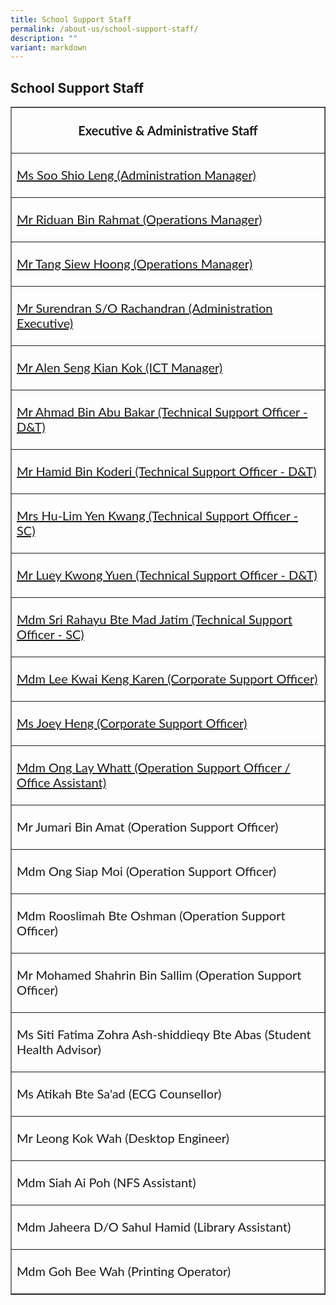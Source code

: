 ```yaml
---
title: School Support Staff
permalink: /about-us/school-support-staff/
description: ""
variant: markdown
---
```

## School Support Staff

<table width="100%" border="1">
<tbody>
<tr><th><p style="font-family: Lato, sans-serif; font-size: 1.25rem;">Executive &amp; Administrative Staff</p></th></tr>
<tr><td><p style="font-family: Lato, sans-serif; font-size: 1.25rem;"><a href="mailto:soo_shio_leng@schools.gov.sg" target="">Ms Soo Shio Leng (Administration Manager)</a></p></td></tr>
<tr><td><p style="font-family: Lato, sans-serif; font-size: 1.25rem;"><a href="mailto:riduan_rahmat@schools.gov.sg" target="">Mr Riduan Bin Rahmat (Operations Manager)</a></p></td></tr>
	<tr><td><p style="font-family: Lato, sans-serif; font-size: 1.25rem;"><a href="mailto:tang_siew_hoong@schools.gov.sg" target="">Mr Tang Siew Hoong (Operations Manager)</a></p></td></tr>
<tr><td><p style="font-family: Lato, sans-serif; font-size: 1.25rem;"><a href="mailto:surendran_rachandran@schools.gov.sg" target="">Mr Surendran S/O Rachandran (Administration Executive)</a></p></td></tr>
<tr><td><p style="font-family: Lato, sans-serif; font-size: 1.25rem;"><a href="mailto:alen_seng_kian_kok@schools.gov.sg" target="">Mr Alen Seng Kian Kok (ICT Manager)</a></p></td></tr>
<tr><td><p style="font-family: Lato, sans-serif; font-size: 1.25rem;"><a href="mailto:ahmad_abu_bakar@schools.gov.sg" target="">Mr Ahmad Bin Abu Bakar (Technical Support Officer - D&amp;T)</a></p></td></tr>
<tr><td><p style="font-family: Lato, sans-serif; font-size: 1.25rem;"><a href="mailto:hamid_koderi@schools.gov.sg" target="">Mr Hamid Bin Koderi (Technical Support Officer - D&amp;T)</a></p></td></tr>
<tr><td><p style="font-family: Lato, sans-serif; font-size: 1.25rem;"><a href="mailto:lim_yen_kwan@schools.gov.sg" target="">Mrs Hu-Lim Yen Kwang (Technical Support Officer - SC)</a></p></td></tr>
<tr><td><p style="font-family: Lato, sans-serif; font-size: 1.25rem;"><a href="mailto:luey_kwong_yuen@schools.gov.sg" target="">Mr Luey Kwong Yuen (Technical Support Officer - D&amp;T)</a></p></td></tr>
<tr><td><p style="font-family: Lato, sans-serif; font-size: 1.25rem;"><a href="mailto:sri_rahayu_mad_jatim@schools.gov.sg" target="">Mdm Sri Rahayu Bte Mad Jatim (Technical Support Officer - SC)</a></p></td></tr>
<tr><td><p style="font-family: Lato, sans-serif; font-size: 1.25rem;"><a href="mailto:lee_kwai_keng@schools.gov.sg" target="">Mdm Lee Kwai Keng Karen (Corporate Support Officer)</a></p></td></tr>
<tr><td><p style="font-family: Lato, sans-serif; font-size: 1.25rem;"><a href="mailto:heng_guey_siang@schools.gov.sg" target="">Ms Joey Heng (Corporate Support Officer)</a></p></td></tr>
<tr><td><p style="font-family: Lato, sans-serif; font-size: 1.25rem;"><a href="mailto:ong_lay_whatt@schools.gov.sg" target="">Mdm Ong Lay Whatt (Operation Support Officer / Office Assistant)</a></p></td></tr>
<tr><td><p style="font-family: Lato, sans-serif; font-size: 1.25rem;">Mr Jumari Bin Amat (Operation Support Officer)</p></td></tr>
<tr><td><p style="font-family: Lato, sans-serif; font-size: 1.25rem;">Mdm Ong Siap Moi (Operation Support Officer)</p></td></tr>
<tr><td><p style="font-family: Lato, sans-serif; font-size: 1.25rem;">Mdm Rooslimah Bte Oshman (Operation Support Officer)</p></td></tr>
<tr><td><p style="font-family: Lato, sans-serif; font-size: 1.25rem;">Mr Mohamed Shahrin Bin Sallim (Operation Support Officer)</p></td></tr>
	<tr><td><p style="font-family: Lato, sans-serif; font-size: 1.25rem;">Ms Siti Fatima Zohra Ash-shiddieqy Bte Abas (Student Health Advisor)</p></td></tr>
<tr><td><p style="font-family: Lato, sans-serif; font-size: 1.25rem;">Ms Atikah Bte Sa'ad (ECG Counsellor)</p></td></tr>
<tr><td><p style="font-family: Lato, sans-serif; font-size: 1.25rem;">Mr Leong Kok Wah (Desktop Engineer)</p></td></tr>
<tr><td><p style="font-family: Lato, sans-serif; font-size: 1.25rem;">Mdm Siah Ai Poh (NFS Assistant)</p></td></tr>
<tr><td><p style="font-family: Lato, sans-serif; font-size: 1.25rem;">Mdm Jaheera D/O Sahul Hamid (Library Assistant)</p></td></tr>
<tr><td><p style="font-family: Lato, sans-serif; font-size: 1.25rem;">Mdm Goh Bee Wah (Printing Operator)</p></td></tr>
</tbody>
</table>